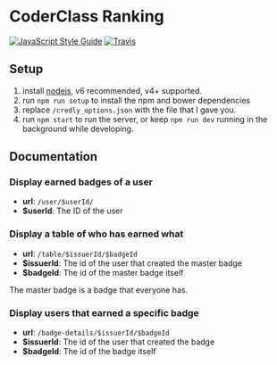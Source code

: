 # CoderClass Ranking
[![JavaScript Style Guide](https://img.shields.io/badge/code%20style-standard-brightgreen.svg)](http://standardjs.com/) [![Travis](https://img.shields.io/travis/nloomans/coderclass-ranking.svg?maxAge=2592000)](https://travis-ci.org/nloomans/coderclass-ranking)

## Setup

1. install [nodejs](https://nodejs.org/en/download/package-manager/), v6 recommended, v4+ supported.
2. run `npm run setup` to install the npm and bower dependencies
3. replace `/credly_options.json` with the file that I gave you.
3. run `npm start` to run the server, or keep `npm run dev` running in the
    background while developing.

## Documentation

### Display earned badges of a user

 - **url**: `/user/$userId/`
 - **$userId**: The ID of the user
 
### Display a table of who has earned what

 - **url**: `/table/$issuerId/$badgeId`
 - **$issuerId**: The id of the user that created the master badge
 - **$badgeId**: The id of the master badge itself
 
The master badge is a badge that everyone has.

### Display users that earned a specific badge

 - **url**: `/badge-details/$issuerId/$badgeId`
 - **$issuerId**: The id of the user that created the badge
 - **$badgeId**: The id of the badge itself

